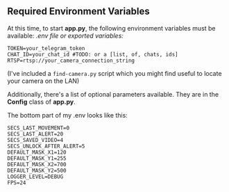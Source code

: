 ## Required Environment Variables
At this time, to start **app.py**, the following environment variables must be available:
*.env file or exported variables:*
```
TOKEN=your_telegram_token
CHAT_ID=your_chat_id #TODO: or a [list, of, chats, ids]
RTSP=rtsp://your_camera_connection_string
```
(I've included a `find-camera.py` script which you might find useful to locate your camera on the LAN)

Additionally, there's a list of optional parameters available. They are in the **Config** class of **app.py**.

The bottom part of my .env looks like this:
```
SECS_LAST_MOVEMENT=0
SECS_LAST_ALERT=20
SECS_SAVED_VIDEO=4
SECS_UNLOCK_AFTER_ALERT=5
DEFAULT_MASK_X1=120
DEFAULT_MASK_Y1=255
DEFAULT_MASK_X2=700
DEFAULT_MASK_Y2=500
LOGGER_LEVEL=DEBUG
FPS=24
```